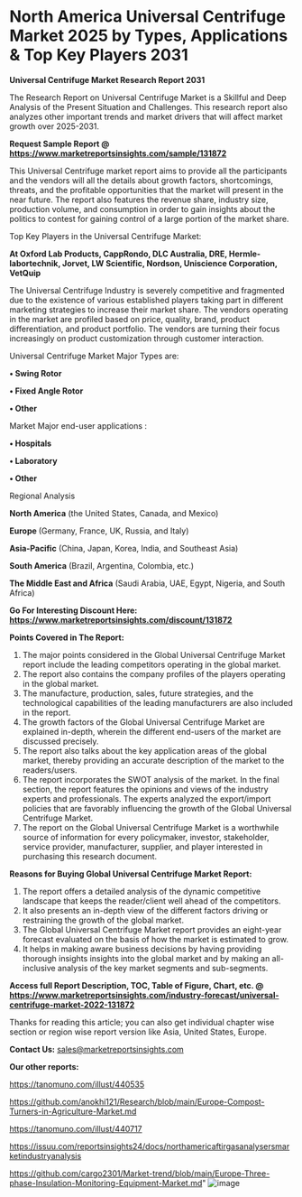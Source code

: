 # North America Universal Centrifuge Market 2025 by Types, Applications & Top Key Players 2031

<strong>Universal Centrifuge Market Research Report 2031</strong>

The Research Report on Universal Centrifuge Market is a Skillful and Deep Analysis of the Present Situation and Challenges. This research report also analyzes other important trends and market drivers that will affect market growth over 2025-2031.

<strong>Request Sample Report @ <a href=https://www.marketreportsinsights.com/sample/131872>https://www.marketreportsinsights.com/sample/131872</a></strong>

This Universal Centrifuge market report aims to provide all the participants and the vendors will all the details about growth factors, shortcomings, threats, and the profitable opportunities that the market will present in the near future. The report also features the revenue share, industry size, production volume, and consumption in order to gain insights about the politics to contest for gaining control of a large portion of the market share.

Top Key Players in the Universal Centrifuge Market:

<strong>At Oxford Lab Products, CappRondo, DLC Australia, DRE, Hermle-labortechnik, Jorvet, LW Scientific, Nordson, Uniscience Corporation, VetQuip</strong>

The Universal Centrifuge Industry is severely competitive and fragmented due to the existence of various established players taking part in different marketing strategies to increase their market share. The vendors operating in the market are profiled based on price, quality, brand, product differentiation, and product portfolio. The vendors are turning their focus increasingly on product customization through customer interaction.

Universal Centrifuge Market Major Types are:

<strong>• Swing Rotor

• Fixed Angle Rotor

• Other</strong>

Market Major end-user applications :

<strong>• Hospitals

• Laboratory

• Other</strong>

Regional Analysis

</u><strong><b>North America</b></strong> (the United States, Canada, and Mexico)

<strong><b>Europe </b></strong>(Germany, France, UK, Russia, and Italy)

<strong><b>Asia-Pacific</b></strong> (China, Japan, Korea, India, and Southeast Asia)

<strong><b>South America</b></strong> (Brazil, Argentina, Colombia, etc.)

<strong><b>The Middle East and Africa</b></strong> (Saudi Arabia, UAE, Egypt, Nigeria, and South Africa)

<strong>Go For Interesting Discount Here: <a href=https://www.marketreportsinsights.com/discount/131872>https://www.marketreportsinsights.com/discount/131872</a></strong>

<strong>Points Covered in The Report:</strong>
<ol>
  <li>The major points considered in the Global Universal Centrifuge Market report include the leading competitors operating in the global market.</li>
  <li>The report also contains the company profiles of the players operating in the global market.</li>
  <li>The manufacture, production, sales, future strategies, and the technological capabilities of the leading manufacturers are also included in the report.</li>
  <li>The growth factors of the Global Universal Centrifuge Market are explained in-depth, wherein the different end-users of the market are discussed precisely.</li>
  <li>The report also talks about the key application areas of the global market, thereby providing an accurate description of the market to the readers/users.</li>
  <li>The report incorporates the SWOT analysis of the market. In the final section, the report features the opinions and views of the industry experts and professionals. The experts analyzed the export/import policies that are favorably influencing the growth of the Global Universal Centrifuge Market.</li>
  <li>The report on the Global Universal Centrifuge Market is a worthwhile source of information for every policymaker, investor, stakeholder, service provider, manufacturer, supplier, and player interested in purchasing this research document.</li>
</ol>
<strong>Reasons for Buying Global Universal Centrifuge Market Report:</strong>

<ol>
  <li>The report offers a detailed analysis of the dynamic competitive landscape that keeps the reader/client well ahead of the competitors.</li>
  <li>It also presents an in-depth view of the different factors driving or restraining the growth of the global market.</li>
  <li>The Global Universal Centrifuge Market report provides an eight-year forecast evaluated on the basis of how the market is estimated to grow.</li>
  <li>It helps in making aware business decisions by having providing thorough insights insights into the global market and by making an all-inclusive analysis of the key market segments and sub-segments.</li>
</ol>
<strong>Access full Report Description, TOC, Table of Figure, Chart, etc. @ <a href=https://www.marketreportsinsights.com/industry-forecast/universal-centrifuge-market-2022-131872>https://www.marketreportsinsights.com/industry-forecast/universal-centrifuge-market-2022-131872</a></strong>


Thanks for reading this article; you can also get individual chapter wise section or region wise report version like Asia, United States, Europe.

<strong>Contact Us:</strong>
sales@marketreportsinsights.com

<strong>Our other reports:</strong>

<a href=https://tanomuno.com/illust/440535>https://tanomuno.com/illust/440535</a>

<a href=https://github.com/anokhi121/Research/blob/main/Europe-Compost-Turners-in-Agriculture-Market.md>https://github.com/anokhi121/Research/blob/main/Europe-Compost-Turners-in-Agriculture-Market.md</a>

<a href=https://tanomuno.com/illust/440717>https://tanomuno.com/illust/440717</a>

<a href=https://issuu.com/reportsinsights24/docs/northamericaftirgasanalysersmarketindustryanalysis>https://issuu.com/reportsinsights24/docs/northamericaftirgasanalysersmarketindustryanalysis</a>

<a href=https://github.com/cargo2301/Market-trend/blob/main/Europe-Three-phase-Insulation-Monitoring-Equipment-Market.md>https://github.com/cargo2301/Market-trend/blob/main/Europe-Three-phase-Insulation-Monitoring-Equipment-Market.md</a>"
![image](https://github.com/user-attachments/assets/8eeb635c-1058-4758-8d21-573c919c639d)
